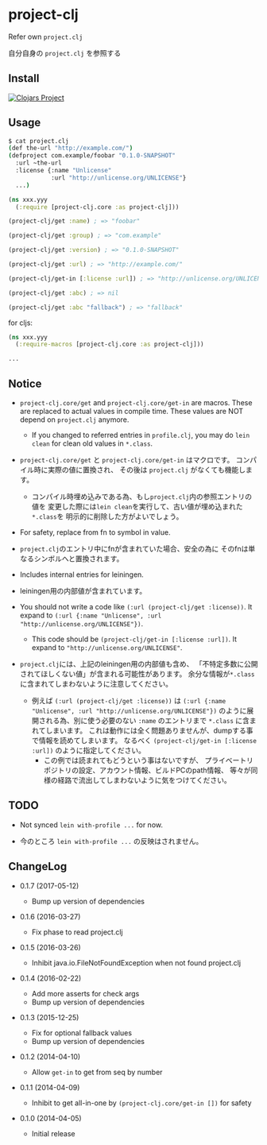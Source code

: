 # project-clj

Refer own `project.clj`

自分自身の `project.clj` を参照する


## Install

[![Clojars Project](http://clojars.org/jp.ne.tir/project-clj/latest-version.svg)](http://clojars.org/jp.ne.tir/project-clj)


## Usage

```sh
$ cat project.clj
(def the-url "http://example.com/")
(defproject com.example/foobar "0.1.0-SNAPSHOT"
  :url ~the-url
  :license {:name "Unlicense"
            :url "http://unlicense.org/UNLICENSE"}
  ...)
```

```clojure
(ns xxx.yyy
  (:require [project-clj.core :as project-clj]))

(project-clj/get :name) ; => "foobar"

(project-clj/get :group) ; => "com.example"

(project-clj/get :version) ; => "0.1.0-SNAPSHOT"

(project-clj/get :url) ; => "http://example.com/"

(project-clj/get-in [:license :url]) ; => "http://unlicense.org/UNLICENSE"

(project-clj/get :abc) ; => nil

(project-clj/get :abc "fallback") ; => "fallback"
```

for cljs:

```clojure
(ns xxx.yyy
  (:require-macros [project-clj.core :as project-clj]))

...
```


## Notice

- `project-clj.core/get` and `project-clj.core/get-in` are macros.
  These are replaced to actual values in compile time.
  These values are NOT depend on `project.clj` anymore.
  - If you changed to referred entries in `profile.clj`,
    you may do `lein clean` for clean old values in `*.class`.

- `project-clj.core/get` と `project-clj.core/get-in` はマクロです。
  コンパイル時に実際の値に置換され、
  その後は `project.clj` がなくても機能します。
  - コンパイル時埋め込みである為、もし`project.clj`内の参照エントリの値を
    変更した際には`lein clean`を実行して、古い値が埋め込まれた`*.class`を
    明示的に削除した方がよいでしょう。

- For safety, replace from fn to symbol in value.

- `project.clj`のエントリ中にfnが含まれていた場合、安全の為に
  そのfnは単なるシンボルへと置換されます。

- Includes internal entries for leiningen.

- leiningen用の内部値が含まれています。

- You should not write a code like `(:url (project-clj/get :license))`.
  It expand to
  `(:url {:name "Unlicense", :url "http://unlicense.org/UNLICENSE"})`.
  - This code should be `(project-clj/get-in [:license :url])`.
    It expand to `"http://unlicense.org/UNLICENSE"`.

- `project.clj`には、上記のleiningen用の内部値も含め、
  「不特定多数に公開されてほしくない値」が含まれる可能性があります。
  余分な情報が`*.class`に含まれてしまわないように注意してください。
  - 例えば `(:url (project-clj/get :license))` は
    `(:url {:name "Unlicense", :url "http://unlicense.org/UNLICENSE"})`
    のように展開される為、別に使う必要のない `:name` のエントリまで
    `*.class` に含まれてしまいます。
    これは動作には全く問題ありませんが、dumpする事で情報を読めてしまいます。
    なるべく `(project-clj/get-in [:license :url])` のように指定してください。
    - この例では読まれてもどうという事はないですが、
      プライベートリポジトリの設定、アカウント情報、ビルドPCのpath情報、
      等々が同様の経路で流出してしまわないように気をつけてください。


## TODO

- Not synced `lein with-profile ...` for now.

- 今のところ `lein with-profile ...` の反映はされません。


## ChangeLog

- 0.1.7 (2017-05-12)
    - Bump up version of dependencies

- 0.1.6 (2016-03-27)
    - Fix phase to read project.clj

- 0.1.5 (2016-03-26)
    - Inhibit java.io.FileNotFoundException when not found project.clj

- 0.1.4 (2016-02-22)
    - Add more asserts for check args
    - Bump up version of dependencies

- 0.1.3 (2015-12-25)
    - Fix for optional fallback values
    - Bump up version of dependencies

- 0.1.2 (2014-04-10)
    - Allow `get-in` to get from seq by number

- 0.1.1 (2014-04-09)
    - Inhibit to get all-in-one by `(project-clj.core/get-in [])` for safety

- 0.1.0 (2014-04-05)
    - Initial release





